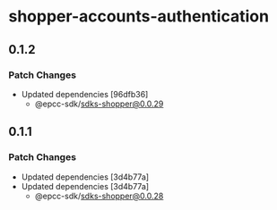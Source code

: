 # shopper-accounts-authentication

## 0.1.2

### Patch Changes

- Updated dependencies [96dfb36]
  - @epcc-sdk/sdks-shopper@0.0.29

## 0.1.1

### Patch Changes

- Updated dependencies [3d4b77a]
- Updated dependencies [3d4b77a]
  - @epcc-sdk/sdks-shopper@0.0.28
